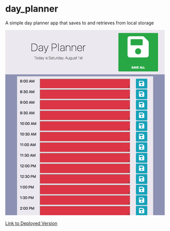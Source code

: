 # day_planner

A simple day planner app that saves to and retrieves from local storage

![Screenshot](./assets/Screenshot_day_planner.png)

[Link to Deployed Version](https://chrisfaux95.github.io/day_planner/)